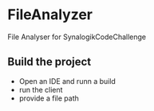 # FileAnalyzer
File Analyser for SynalogikCodeChallenge

## Build the project 
- Open an IDE and runn a build 
- run the client 
- provide a file path
